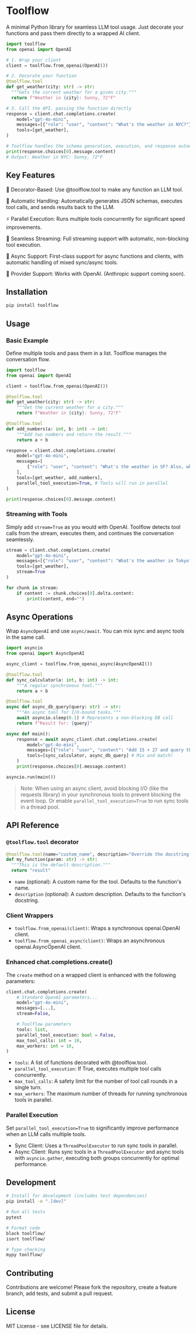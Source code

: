 # Toolflow

A minimal Python library for seamless LLM tool usage. Just decorate your functions and pass them directly to a wrapped AI client.

```python
import toolflow
from openai import OpenAI

# 1. Wrap your client
client = toolflow.from_openai(OpenAI())

# 2. Decorate your function
@toolflow.tool  
def get_weather(city: str) -> str:
  """Gets the current weather for a given city."""
  return f"Weather in {city}: Sunny, 72°F"

# 3. Call the API, passing the function directly
response = client.chat.completions.create(
    model="gpt-4o-mini",
    messages=[{"role": "user", "content": "What's the weather in NYC?"}],
    tools=[get_weather],
)

# Toolflow handles the schema generation, execution, and response automatically
print(response.choices[0].message.content)
# Output: Weather in NYC: Sunny, 72°F
```

## Key Features
🎯 Decorator-Based: Use @toolflow.tool to make any function an LLM tool.

🔄 Automatic Handling: Automatically generates JSON schemas, executes tool calls, and sends results back to the LLM.

⚡ Parallel Execution: Runs multiple tools concurrently for significant speed improvements.

📡 Seamless Streaming: Full streaming support with automatic, non-blocking tool execution.

🤝 Async Support: First-class support for async functions and clients, with automatic handling of mixed sync/async tools.

🔧 Provider Support: Works with OpenAI. (Anthropic support coming soon).

## Installation

```bash
pip install toolflow
```

## Usage

### Basic Example

Define multiple tools and pass them in a list. Toolflow manages the conversation flow.

```python
import toolflow
from openai import OpenAI

client = toolflow.from_openai(OpenAI())

@toolflow.tool
def get_weather(city: str) -> str:
    """Get the current weather for a city."""
    return f"Weather in {city}: Sunny, 72°F"

@toolflow.tool
def add_numbers(a: int, b: int) -> int:
    """Add two numbers and return the result."""
    return a + b

response = client.chat.completions.create(
    model="gpt-4o-mini",
    messages=[
        {"role": "user", "content": "What's the weather in SF? Also, what's 15 + 27?"}
    ],
    tools=[get_weather, add_numbers],
    parallel_tool_execution=True, # Tools will run in parallel
)

print(response.choices[0].message.content)
```

### Streaming with Tools

Simply add `stream=True` as you would with OpenAI. Toolflow detects tool calls from the stream, executes them, and continues the conversation seamlessly.

```python
stream = client.chat.completions.create(
    model="gpt-4o-mini",
    messages=[{"role": "user", "content": "What's the weather in Tokyo?"}],
    tools=[get_weather],
    stream=True
)

for chunk in stream:
    if content := chunk.choices[0].delta.content:
        print(content, end="")
```

## Async Operations

Wrap `AsyncOpenAI` and use `async/await`. You can mix sync and async tools in the same call.

```python
import asyncio
from openai import AsyncOpenAI

async_client = toolflow.from_openai_async(AsyncOpenAI())

@toolflow.tool
def sync_calculator(a: int, b: int) -> int:
    """A regular synchronous tool."""
    return a + b

@toolflow.tool
async def async_db_query(query: str) -> str:
    """An async tool for I/O-bound tasks."""
    await asyncio.sleep(0.1) # Represents a non-blocking DB call
    return f"Result for: {query}"

async def main():
    response = await async_client.chat.completions.create(
        model="gpt-4o-mini",
        messages=[{"role": "user", "content": "Add 15 + 27 and query the users table."}],
        tools=[sync_calculator, async_db_query] # Mix and match!
    )
    print(response.choices[0].message.content)

asyncio.run(main())
```

> Note: When using an async client, avoid blocking I/O (like the requests library) in your synchronous tools to prevent blocking the event loop. Or enable `parallel_tool_execution=True` to run sync tools in a thread pool.

## API Reference

### `@toolflow.tool` decorator

```python
@toolflow.tool(name="custom_name", description="Override the docstring.")
def my_function(param: str) -> str:
  """This is the default description."""
  return "result"
```
- `name` (optional): A custom name for the tool. Defaults to the function's name.
- `description` (optional): A custom description. Defaults to the function's docstring.

### Client Wrappers
- `toolflow.from_openai(client)`: Wraps a synchronous openai.OpenAI client.
- `toolflow.from_openai_async(client)`: Wraps an asynchronous openai.AsyncOpenAI client.

### Enhanced chat.completions.create()

The `create` method on a wrapped client is enhanced with the following parameters:

```python
client.chat.completions.create(
    # Standard OpenAI parameters...
    model="gpt-4o-mini",
    messages=[...],
    stream=False,

    # Toolflow parameters
    tools: list,
    parallel_tool_execution: bool = False,
    max_tool_calls: int = 10,
    max_workers: int = 10,
)
```
- `tools`: A list of functions decorated with @toolflow.tool.
- `parallel_tool_execution`: If True, executes multiple tool calls concurrently.
- `max_tool_calls`: A safety limit for the number of tool call rounds in a single turn.
- `max_workers`: The maximum number of threads for running synchronous tools in parallel.

### Parallel Execution
Set `parallel_tool_execution=True` to significantly improve performance when an LLM calls multiple tools.

- Sync Client: Uses a `ThreadPoolExecutor` to run sync tools in parallel.
- Async Client: Runs sync tools in a `ThreadPoolExecutor` and async tools with `asyncio.gather`, executing both groups concurrently for optimal performance.

## Development

```bash
# Install for development (includes test dependencies)
pip install -e ".[dev]"

# Run all tests
pytest

# Format code
black toolflow/
isort toolflow/

# Type checking
mypy toolflow/

```

## Contributing

Contributions are welcome! Please fork the repository, create a feature branch, add tests, and submit a pull request.

## License

MIT License - see LICENSE file for details.

